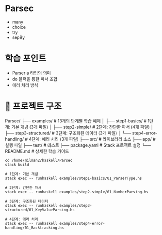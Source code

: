 ﻿# Parsec
- many
- choice
- try
- sepBy

# 학습 포인트
- Parser a 타입의 의미
- do 블럭을 통한 파서 조합
- 에러 처리 방식

# 📁 프로젝트 구조
Parsec/
├── examples/                    # 13개의 단계별 학습 예제
│   ├── step1-basics/           # 1단계: 기본 개념 (3개 파일)
│   ├── step2-simple/           # 2단계: 간단한 파서 (4개 파일)
│   ├── step3-structured/       # 3단계: 구조화된 데이터 (3개 파일)
│   └── step4-error-handling/   # 4단계: 에러 처리 (3개 파일)
├── src/                        # 라이브러리 소스
├── app/                        # 실행 파일
├── test/                       # 테스트
├── package.yaml               # Stack 프로젝트 설정
└── README.md                  # 상세한 학습 가이드


```shell
cd /home/milman2/haskell/Parsec
stack build

# 1단계: 기본 개념
stack exec -- runhaskell examples/step1-basics/01_ParserType.hs

# 2단계: 간단한 파서
stack exec -- runhaskell examples/step2-simple/01_NumberParsing.hs

# 3단계: 구조화된 데이터
stack exec -- runhaskell examples/step3-structured/01_KeyValueParsing.hs

# 4단계: 에러 처리
stack exec -- runhaskell examples/step4-error-handling/01_Backtracking.hs
```